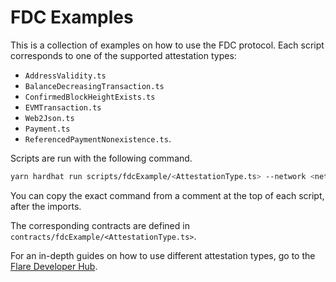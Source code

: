 # FDC Examples

This is a collection of examples on how to use the FDC protocol. Each script corresponds to one of the supported attestation types:

- `AddressValidity.ts`
- `BalanceDecreasingTransaction.ts`
- `ConfirmedBlockHeightExists.ts`
- `EVMTransaction.ts`
- `Web2Json.ts`
- `Payment.ts`
- `ReferencedPaymentNonexistence.ts`.

Scripts are run with the following command.

```sh
yarn hardhat run scripts/fdcExample/<AttestationType.ts> --network <network>
```

You can copy the exact command from a comment at the top of each script, after the imports.

The corresponding contracts are defined in `contracts/fdcExample/<AttestationType.ts>`.

For an in-depth guides on how to use different attestation types, go to the [Flare Developer Hub](https://dev.flare.network/fdc/guides/hardhat).
